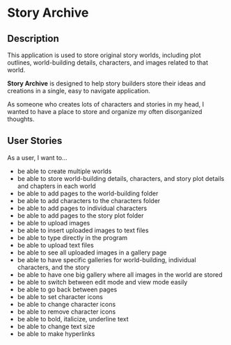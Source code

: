 # Story Archive

## Description

This application is used to store original story worlds, including plot outlines, world-building details, characters, and images related to that world.

**Story Archive** is designed to help story builders store their ideas and creations in a single, easy to navigate application.

As someone who creates lots of characters and stories in my head, I wanted to have a place to store and organize my often disorganized thoughts.

## User Stories

As a user, I want to...

- be able to create multiple worlds
- be able to store world-building details, characters, and story plot details and chapters in each world
- be able to add pages to the world-building folder
- be able to add characters to the characters folder
- be able to add pages to individual characters
- be able to add pages to the story plot folder
- be able to upload images
- be able to insert uploaded images to text files
- be able to type directly in the program
- be able to upload text files
- be able to see all uploaded images in a gallery page
- be able to have specific galleries for world-building, individual characters, and the story
- be able to have one big gallery where all images in the world are stored
- be able to switch between edit mode and view mode easily
- be able to go back between pages
- be able to set character icons
- be able to change character icons
- be able to remove character icons
- be able to bold, italicize, underline text
- be able to change text size
- be able to make hyperlinks